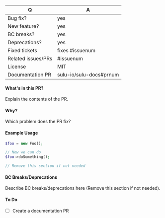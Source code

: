 | Q | A
| --- | ---
| Bug fix? | yes
| New feature? | yes
| BC breaks? | yes
| Deprecations? | yes
| Fixed tickets | fixes #issuenum
| Related issues/PRs | #issuenum
| License | MIT
| Documentation PR | sulu-io/sulu-docs#prnum

#### What's in this PR?

Explain the contents of the PR.

#### Why?

Which problem does the PR fix?

#### Example Usage

~~~php
$foo = new Foo();

// Now we can do
$foo->doSomething();

// Remove this section if not needed
~~~

#### BC Breaks/Deprecations

Describe BC breaks/deprecations here (Remove this section if not needed).

#### To Do

- [ ] Create a documentation PR
